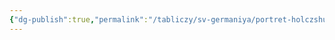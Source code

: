```yaml
---
{"dg-publish":true,"permalink":"/tabliczy/sv-germaniya/portret-holczshuera/","dgPassFrontmatter":true}
---
```



